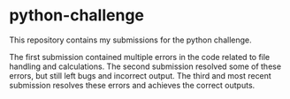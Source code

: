 # python-challenge

This repository contains my submissions for the python challenge.

The first submission contained multiple errors in the code related to file handling and calculations. The second submission resolved some of these errors, but still left bugs and incorrect output. The third and most recent submission resolves these errors and achieves the correct outputs.

